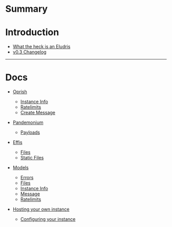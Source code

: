 # Summary

# Introduction

- [What the heck is an Eludris]()
- [v0.3 Changelog](./changelog0.3.md)

---
# Docs

- [Oprish](./api/oprish/oprish.md)
  - [Instance Info](./api/oprish/instance_info.md)
  - [Ratelimits](./api/oprish/ratelimits.md)
  - [Create Message](./api/oprish/messages/create.md)

- [Pandemonium](./api/pandemonium/pandemonium.md)
  - [Payloads](./api/pandemonium/payloads.md)

- [Effis](./api/effis/effis.md)
  - [Files](./api/effis/files.md)
  - [Static Files](./api/effis/static_files.md)

- [Models](./api/models/models.md)
  - [Errors](./api/models/errors.md)
  - [Files](./api/models/files.md)
  - [Instance Info](./api/models/instance_info.md)
  - [Message](./api/models/message.md)
  - [Ratelimits](./api/models/ratelimits.md)

- [Hosting your own instance]()
  - [Configuring your instance]()

